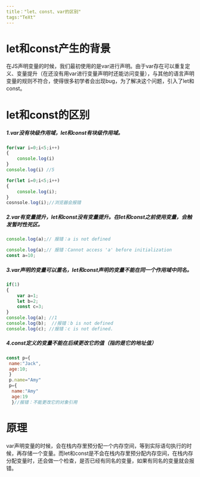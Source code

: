 ```yaml
---
title："let、const、var的区别"
tags:"TeXt"
---
```


# let和const产生的背景
在JS声明变量的时候，我们最初使用的是var进行声明。由于var存在可以重复定义、变量提升（在还没有用var进行变量声明时还能访问变量），与其他的语言声明变量的规则不符合，使得很多初学者会出现bug，为了解决这个问题，引入了let和const。
# let和const的区别
##### 1.var没有块级作用域，let和const有块级作用域。

```javascript
for(var i=0;i<5;i++)
{
	console.log(i)
}
console.log(i) //5
```

```javascript
for(let i=0;i<5;i++)
{
	console.log(i);
}
cosnsole.log(i);//浏览器会报错
```

##### 2.var有变量提升，let和const没有变量提升。在let和const之前使用变量，会触发暂时性死区。

```javascript
console.log(a);// 报错：a is not defined
```

```javascript
console.log(a);// 报错：Cannot access 'a' before initialization
const a=10;
```
##### 3.var声明的变量可以重名，let和const声明的变量不能在同一个作用域中同名。

```javascript
if(1)
{
	var a=1;
	let b=2;
	const c=3;
}
console.log(a); //1
console.log(b);  //报错：b is not defined
console.log(c); //报错：c is not defined.
```
##### 4.const定义的变量不能在后续更改它的值（指的是它的地址值）

```javascript
const p={
 name:"Jack",
 age:10;
 }
 p.name="Amy"
 p={
  name:"Amy"
  age:19
  }//报错：不能更改它的对象引用
```
# 原理
var声明变量的时候，会在栈内存里预分配一个内存空间，等到实际语句执行的时候，再存储一个变量。而let和const是不会在栈内存里预分配内存空间，在栈内存分配变量时，还会做一个检查，是否已经有同名的变量，如果有同名的变量就会报错。